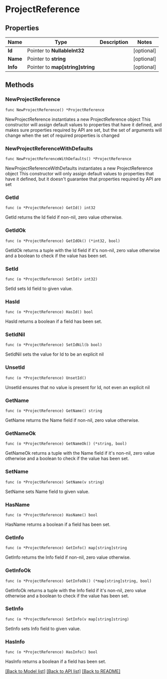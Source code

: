 # ProjectReference

## Properties

Name | Type | Description | Notes
------------ | ------------- | ------------- | -------------
**Id** | Pointer to **NullableInt32** |  | [optional] 
**Name** | Pointer to **string** |  | [optional] 
**Info** | Pointer to **map[string]string** |  | [optional] 

## Methods

### NewProjectReference

`func NewProjectReference() *ProjectReference`

NewProjectReference instantiates a new ProjectReference object
This constructor will assign default values to properties that have it defined,
and makes sure properties required by API are set, but the set of arguments
will change when the set of required properties is changed

### NewProjectReferenceWithDefaults

`func NewProjectReferenceWithDefaults() *ProjectReference`

NewProjectReferenceWithDefaults instantiates a new ProjectReference object
This constructor will only assign default values to properties that have it defined,
but it doesn't guarantee that properties required by API are set

### GetId

`func (o *ProjectReference) GetId() int32`

GetId returns the Id field if non-nil, zero value otherwise.

### GetIdOk

`func (o *ProjectReference) GetIdOk() (*int32, bool)`

GetIdOk returns a tuple with the Id field if it's non-nil, zero value otherwise
and a boolean to check if the value has been set.

### SetId

`func (o *ProjectReference) SetId(v int32)`

SetId sets Id field to given value.

### HasId

`func (o *ProjectReference) HasId() bool`

HasId returns a boolean if a field has been set.

### SetIdNil

`func (o *ProjectReference) SetIdNil(b bool)`

 SetIdNil sets the value for Id to be an explicit nil

### UnsetId
`func (o *ProjectReference) UnsetId()`

UnsetId ensures that no value is present for Id, not even an explicit nil
### GetName

`func (o *ProjectReference) GetName() string`

GetName returns the Name field if non-nil, zero value otherwise.

### GetNameOk

`func (o *ProjectReference) GetNameOk() (*string, bool)`

GetNameOk returns a tuple with the Name field if it's non-nil, zero value otherwise
and a boolean to check if the value has been set.

### SetName

`func (o *ProjectReference) SetName(v string)`

SetName sets Name field to given value.

### HasName

`func (o *ProjectReference) HasName() bool`

HasName returns a boolean if a field has been set.

### GetInfo

`func (o *ProjectReference) GetInfo() map[string]string`

GetInfo returns the Info field if non-nil, zero value otherwise.

### GetInfoOk

`func (o *ProjectReference) GetInfoOk() (*map[string]string, bool)`

GetInfoOk returns a tuple with the Info field if it's non-nil, zero value otherwise
and a boolean to check if the value has been set.

### SetInfo

`func (o *ProjectReference) SetInfo(v map[string]string)`

SetInfo sets Info field to given value.

### HasInfo

`func (o *ProjectReference) HasInfo() bool`

HasInfo returns a boolean if a field has been set.


[[Back to Model list]](../README.md#documentation-for-models) [[Back to API list]](../README.md#documentation-for-api-endpoints) [[Back to README]](../README.md)



